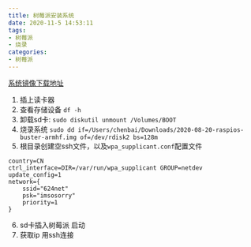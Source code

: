 ```yaml
---
title: 树莓派安装系统
date: 2020-11-5 14:53:11
tags:
- 树莓派
- 烧录
categories:
- 树莓派
---
```

[系统镜像下载地址](https://www.raspberrypi.org/downloads/raspberry-pi-os/)

1. 插上读卡器
2. 查看存储设备 `df -h`
3. 卸载sd卡: `sudo diskutil unmount /Volumes/BOOT`
4. 烧录系统 `sudo dd if=/Users/chenbai/Downloads/2020-08-20-raspios-buster-armhf.img of=/dev/rdisk2 bs=128m`
5. 根目录创建空ssh文件，以及`wpa_supplicant.conf`配置文件

```
country=CN
ctrl_interface=DIR=/var/run/wpa_supplicant GROUP=netdev
update_config=1
network={
    ssid="624net"
    psk="imsosorry"
    priority=1
}
```

6. sd卡插入树莓派 启动
7. 获取ip  用ssh连接